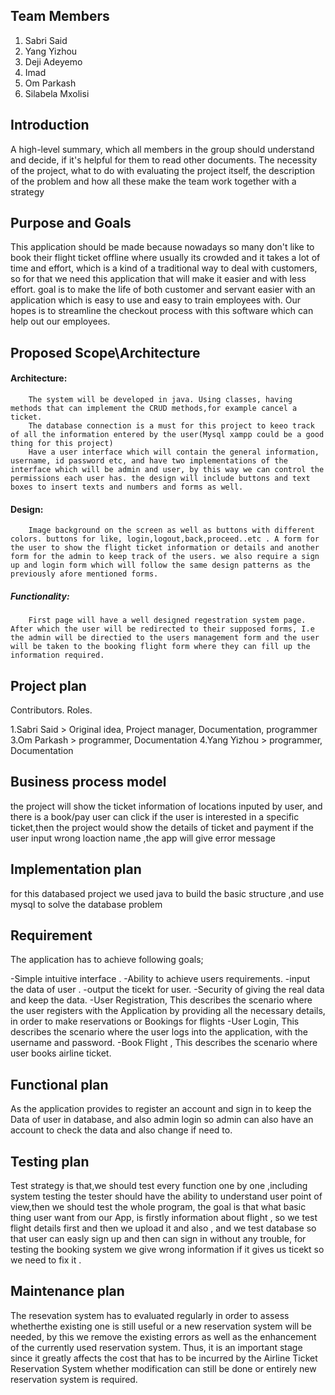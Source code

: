## Team Members
1. Sabri Said
2. Yang Yizhou
3. Deji Adeyemo
4. Imad
5. Om Parkash
6. Silabela Mxolisi

## Introduction

A high-level summary, which all members in the group should understand and decide,
if it's helpful for them to read other documents.
The necessity of the project, what to do with evaluating the project itself, the description of the problem and how all these
make the team work together with a strategy

## Purpose and Goals

This application should be made because nowadays so many don't like to book their flight ticket offline where usually its crowded and it takes a lot of time and effort,
which is a kind of a traditional way to deal with customers,
so for that we need this application that will make it easier and with less effort. goal is to make the life of both customer and servant easier with an application which is easy to use and easy to train employees with. Our hopes is to streamline the checkout process with this software which can help out our employees.

## Proposed Scope\Architecture

  #### Architecture:

        The system will be developed in java. Using classes, having methods that can implement the CRUD methods,for example cancel a ticket.
        The database connection is a must for this project to keeo track of all the information entered by the user(Mysql xampp could be a good thing for this project) 
        Have a user interface which will contain the general information, username, id password etc, and have two implementations of the interface which will be admin and user, by this way we can control the permissions each user has. the design will include buttons and text boxes to insert texts and numbers and forms as well.

#### Design:
        Image background on the screen as well as buttons with different colors. buttons for like, login,logout,back,proceed..etc . A form for the user to show the flight ticket information or details and another form for the admin to keep track of the users. we also require a sign up and login form which will follow the same design patterns as the previously afore mentioned forms. 

##### Functionality:
        First page will have a well designed regestration system page. After which the user will be redirected to their supposed forms, I.e the admin will be directied to the users management form and the user will be taken to the booking flight form where they can fill up the information required.

## Project plan

Contributors.                Roles.                        

1.Sabri Said       > Original idea, Project manager, Documentation, programmer
3.Om Parkash        > programmer, Documentation
4.Yang Yizhou       > programmer, Documentation

## Business process model

the project will show the ticket information of locations inputed by user, and there is 
a book/pay user can click if the user is interested in a specific ticket,then the project would show the details of ticket and payment
if the user input wrong loaction name ,the app will give error message

## Implementation plan

for this databased project we used java to build the basic structure ,and use mysql
to solve the database problem

## Requirement 

The application has to achieve following goals;

-Simple  intuitive interface .
-Ability to achieve users requirements.
-input the data of user . 
-output the ticekt for user.
-Security of giving  the real data and keep the data.
-User Registration, This  describes the scenario where the user registers with the
Application by providing all the necessary details, in order to make reservations or
Bookings for flights
-User Login, This describes the scenario where the user logs into the
 application, with the username and password.
-Book Flight , This describes the scenario where user books airline ticket.



## Functional plan

As the application provides to register an account  and sign in to keep the Data of user in database,
and also admin login so admin can also have an account  to check the data and also change if need to.


## Testing plan

Test strategy is that,we should test every function one by one ,including system testing
the tester should have the ability to understand user point of view,then we should test the whole
program, the goal is that what basic thing user want from our App, is firstly information about flight , so we test flight details first and then we upload it and also , and we test database so that user can easly sign up and then can sign in without any trouble, for testing the booking system we give wrong information if it gives us ticekt so we need to fix it . 



## Maintenance plan

The resevation system has to evaluated regularly in order to assess whetherthe existing one is still useful or a new reservation system will be needed, by this we remove the existing errors as well as the enhancement of the currently used reservation system. Thus, it is an important stage since it greatly affects the cost that has to be incurred by the Airline Ticket Reservation System  whether modification can still be done or  entirely new reservation system is required.
